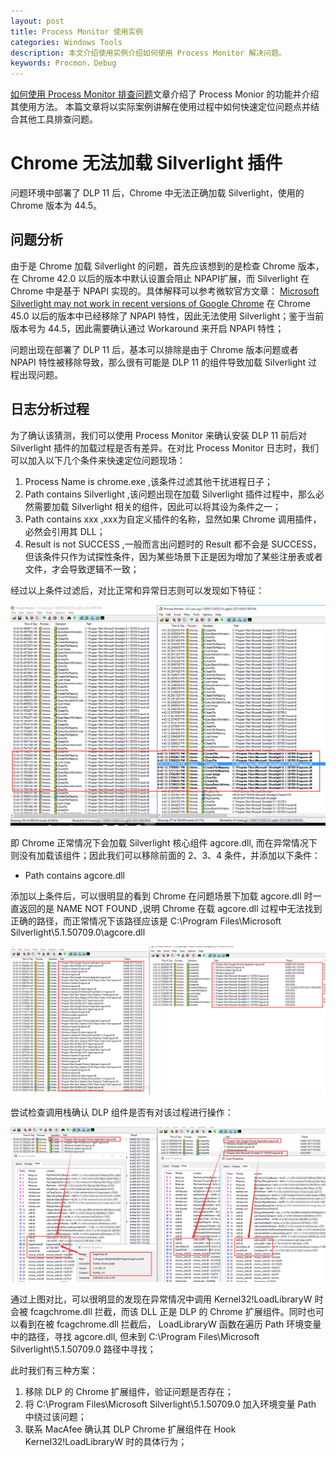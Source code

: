 ```yaml
---
layout: post
title: Process Monitor 使用实例
categories: Windows Tools
description: 本文介绍使用实例介绍如何使用 Process Monitor 解决问题。
keywords: Procmon，Debug
---
```


[如何使用 Process Monitor 排查问题](https://crushonme.github.io/2018/09/10/How-To-Use-Process-Monitor/)文章介绍了 Process Monior 的功能并介绍其使用方法。 本篇文章将以实际案例讲解在使用过程中如何快速定位问题点并结合其他工具排查问题。

# Chrome 无法加载 Silverlight 插件

问题环境中部署了 DLP 11 后，Chrome 中无法正确加载 Silverlight，使用的 Chrome 版本为 44.5。



## 问题分析

由于是 Chrome 加载 Silverlight 的问题，首先应该想到的是检查 Chrome 版本，在 Chrome 42.0 以后的版本中默认设置会阻止 NPAPI扩展，而 Silverlight 在 Chrome 中是基于 NPAPI 实现的。具体解释可以参考微软官方文章： [Microsoft Silverlight may not work in recent versions of Google Chrome](https://support.microsoft.com/en-us/help/3058254/microsoft-silverlight-may-not-work-in-recent-versions-of-google-chrome) 在 Chrome 45.0 以后的版本中已经移除了 NPAPI 特性，因此无法使用 Silverlight；鉴于当前版本号为 44.5，因此需要确认通过 Workaround 来开启 NPAPI 特性；

问题出现在部署了 DLP 11 后，基本可以排除是由于 Chrome 版本问题或者 NPAPI 特性被移除导致，那么很有可能是 DLP 11 的组件导致加载 Silverlight 过程出现问题。



## 日志分析过程

为了确认该猜测，我们可以使用 Process Monitor 来确认安装 DLP 11 前后对 Silverlight 插件的加载过程是否有差异。在对比 Process Monitor 日志时，我们可以加入以下几个条件来快速定位问题现场：

1. Process Name is chrome.exe ,该条件过滤其他干扰进程日子；
2. Path contains Silverlight ,该问题出现在加载 Silverlight 插件过程中，那么必然需要加载 Silverlight 相关的组件，因此可以将其设为条件之一；
3. Path contains xxx ,xxx为自定义插件的名称，显然如果 Chrome 调用插件，必然会引用其 DLL；
4. Result is not SUCCESS ,一般而言出问题时的 Result 都不会是 SUCCESS，但该条件只作为试探性条件，因为某些场景下正是因为增加了某些注册表或者文件，才会导致逻辑不一致；

经过以上条件过滤后，对比正常和异常日志则可以发现如下特征：

![ChromeLoadSilverlight](/images/posts/ChromeLoadSilverlight.png)

即 Chrome 正常情况下会加载 Silverlight 核心组件 agcore.dll, 而在异常情况下则没有加载该组件；因此我们可以移除前面的 2、3、4 条件，并添加以下条件：

- Path contains agcore.dll

添加以上条件后，可以很明显的看到 Chrome 在问题场景下加载 agcore.dll 时一直返回的是 NAME NOT FOUND ,说明 Chrome 在载 agcore.dll 过程中无法找到正确的路径，而正常情况下该路径应该是 C:\Program Files\Microsoft Silverlight\5.1.50709.0\agcore.dll

![ChromeLoadAgcoreDLL](/images/posts/ChromeLoadAgcoreDLL.png)

尝试检查调用栈确认 DLP 组件是否有对该过程进行操作：

![DLPHookLoadLibrary](/images/posts/DLPHookLoadLibrary.png)

通过上图对比，可以很明显的发现在异常情况中调用 Kernel32!LoadLibraryW 时会被 fcagchrome.dll 拦截，而该 DLL 正是 DLP 的 Chrome 扩展组件。同时也可以看到在被 fcagchrome.dll 拦截后， LoadLibraryW 函数在遍历 Path 环境变量中的路径，寻找 agcore.dll, 但未到 C:\Program Files\Microsoft Silverlight\5.1.50709.0 路径中寻找；

此时我们有三种方案：

1. 移除 DLP 的 Chrome 扩展组件，验证问题是否存在；
2. 将 C:\Program Files\Microsoft Silverlight\5.1.50709.0 加入环境变量 Path 中绕过该问题；
3. 联系 MacAfee 确认其 DLP Chrome 扩展组件在 Hook Kernel32!LoadLibraryW 时的具体行为；



